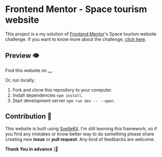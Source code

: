 # Frontend Mentor - Space tourism website
This project is a my solution of [Frontend Mentor](https://www.frontendmentor.io)'s Space tourism website challenge. If you want to know more about the challenge, [click here](https://www.frontendmentor.io/challenges/space-tourism-multipage-website-gRWj1URZ3/hub/space-tourism-multipage-website-QF65Vc5CE).

## Preview 👁
Find this website on [...]().

Or, run locally:

1. Fork and clone this repository to your computer.
1. Install dependencies ``npm install``.
1. Start development server ``npm run dev -- --open``.

## Contribution 🤝
This website is built using [SvelteKit](https://kit.svelte.dev/). I'm still learning this framework, so if you find any mistakes or know better way to do something please share creating new **issue** or **pull request**. Any kind of feedbacks are welcome.

**Thank You in advance** ]🙏